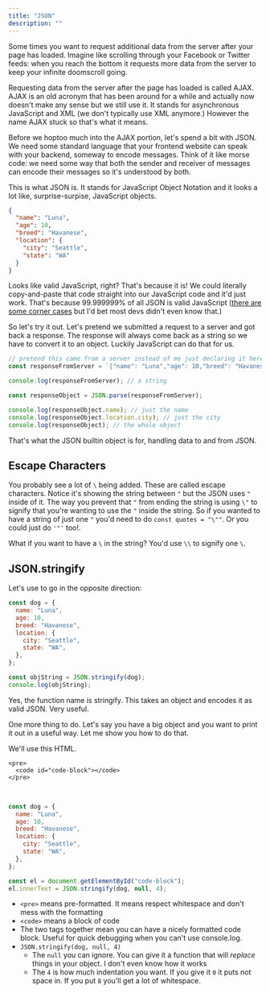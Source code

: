 ```yaml
---
title: "JSON"
description: ""
---
```


Some times you want to request additional data from the server after your page has loaded. Imagine like scrolling through your Facebook or Twitter feeds: when you reach the bottom it requests more data from the server to keep your infinite doomscroll going.

Requesting data from the server after the page has loaded is called AJAX. AJAX is an old acronym that has been around for a while and actually now doesn't make any sense but we still use it. It stands for asynchronous JavaScript and XML (we don't typically use XML anymore.) However the name AJAX stuck so that's what it means.

Before we hoptoo much into the AJAX portion, let's spend a bit with JSON. We need some standard language that your frontend website can speak with your backend, someway to encode messages. Think of it like morse code: we need some way that both the sender and receiver of messages can encode their messages so it's understood by both.

This is what JSON is. It stands for JavaScript Object Notation and it looks a lot like, surprise-surpise, JavaScript objects.

```JSON
{
  "name": "Luna",
  "age": 10,
  "breed": "Havanese",
  "location": {
    "city": "Seattle",
    "state": "WA"
  }
}
```

Looks like valid JavaScript, right? That's because it is! We could literally copy-and-paste that code straight into our JavaScript code and it'd just work. That's because 99.999999% of all JSON is valid JavaScript ([there are some corner cases][json] but I'd bet most devs didn't even know that.)

So let's try it out. Let's pretend we submitted a request to a server and got back a response. The response will always come back as a string so we have to convert it to an object. Luckily JavaScript can do that for us.

```javascript
// pretend this came from a server instead of me just declaring it here.
const responseFromServer = `{"name": "Luna","age": 10,"breed": "Havanese","location": {"city":"Seattle","state": "WA"}}`;

console.log(responseFromServer); // a string

const responseObject = JSON.parse(responseFromServer);

console.log(responseObject.name); // just the name
console.log(responseObject.location.city); // just the city
console.log(responseObject); // the whole object
```

That's what the JSON builtin object is for, handling data to and from JSON.

## Escape Characters

You probably see a lot of `\` being added. These are called escape characters. Notice it's showing the string between `"` but the JSON uses `"` inside of it. The way you prevent that `"` from ending the string is using `\"` to signify that you're wanting to use the `"` inside the string. So if you wanted to have a string of just one `"` you'd need to do `const quotes = "\""`. Or you could just do `'"'` too!.

What if you want to have a `\` in the string? You'd use `\\` to signify one `\`.

## JSON.stringify

Let's use to go in the opposite direction:

```javascript
const dog = {
  name: "Luna",
  age: 10,
  breed: "Havanese",
  location: {
    city: "Seattle",
    state: "WA",
  },
};

const objString = JSON.stringify(dog);
console.log(objString);
```

Yes, the function name is stringify. This takes an object and encodes it as valid JSON. Very useful.

One more thing to do. Let's say you have a big object and you want to print it out in a useful way. Let me show you how to do that.

We'll use this HTML.

```display-html
<pre>
  <code id="code-block"></code>
</pre>
```

<pre>
  <code id="code-block"></code>
</pre>

```javascript
const dog = {
  name: "Luna",
  age: 10,
  breed: "Havanese",
  location: {
    city: "Seattle",
    state: "WA",
  },
};

const el = document.getElementById("code-block");
el.innerText = JSON.stringify(dog, null, 4);
```

- `<pre>` means pre-formatted. It means respect whitespace and don't mess with the formatting
- `<code>` means a block of code
- The two tags together mean you can have a nicely formatted code block. Useful for quick debugging when you can't use console.log.
- `JSON.stringify(dog, null, 4)`
  - The `null` you can ignore. You can give it a function that will _replace_ things in your object. I don't even know how it works
  - The `4` is how much indentation you want. If you give it `0` it puts not space in. If you put `8` you'll get a lot of whitespace.

[json]: https://stackoverflow.com/questions/23752156/are-all-json-objects-also-valid-javascript-objects

<!--

# TODO To review

Web development is full of stupid acronyms. AJAX is one of the worst offenders of this because it actually means something different than what it does. It stands for "asynchronous JavaScript and XML" which is not what it does. However it morphed and evolved and now it's the term that we use to represent what you do when a website requests more information from a server after the page has loaded.

We're going to use AJAX to request data from an API (lol acronyms.) An API is application programming interface, but what we mean we say API in this context is it's a public server that will allow us to make AJAX calls and it will respond. Most big websites will have some sort of public API, like Twitter for example. There are many [public APIs][api].

The API we're going to use is [dog.ceo][dog]. It's a simple, silly API that will give you back random pictures of dogs. Awesome. Make a new project in your favorite editor, add an index.html with the following:

```display-html
<!DOCTYPE html>
<html lang="en">
  <head>
    <title>Dogs</title>
  </head>

  <body>
    <h1>Doggos</h1>
    <div class="doggos"></div>

    <script src="./doggos.js"></script>
  </body>
</html>
```

Make a new file called `doggos.js` and put the following:

```javascript
const DOG_URL = "https://dog.ceo/api/breeds/image/random";

const promise = fetch(DOG_URL);

promise
  .then(function (response) {
    const processingPromise = response.json();
    return processingPromise;
  })
  .then(function (processedResponse) {
    console.log(processedResponse);
  });

console.log("this will log first");
```

We're using a browser function here called `fetch`. `fetch` is the new way of doing AJAX and it is so much easier than the old one. Never use the old one. What `fetch` returns is called a **promise** and it's similar to a callback that we used before. A promise, like callbacks, allows you to deal with things that don't happen immediately, things that are asynchronous. In this case, we're waiting for the API to respond with the information we asked for. It takes to request more information over the Internet and we don't want to hold up the rest of our code.

With a promise, it's an object that represents the future answer to whatever you asked. That's sort of weird, but it ends up being convenient. So, we have this promise, and with it we call the `then` method on it and give it a function to run once that asynchronous action (the API request) finishes.

The response will look something like:

```json
{
  "status": "success",
  "message": "https://images.dog.ceo/breeds/affenpinscher/n02110627_11783.jpg"
}
```

If that looks like JavaScript it's because it's technically valid JavaScript! It makes it really easy to use with JavaScript. Once it finishes, it gives you back an unuseful blob of stuff though. We know this blob is actually given to us in a special format called **JSON** (lol more acronyms.) JSON stands for JavaScript Object Notation, and it's a very common way to exchange data over the Internet because it's machine readable but also pretty readable to humans. Because we know this response will be in JSON (we know that because the [documentation][docs] say so) we can say process this blob into a JavaScript object we can use.

However processing this into JSON is not always trivial. If you have a lot stuff to process, it can take a lot of time and computer processing to do so. As such, this made asynchronous as well and it returns a promise. That's why we do the `return processingPromise;` line. This is called **promise chaining**. The next `then` will be called once this processing is finished.

Once finished, it's a normal JavaScript we can access normally. So try (inside of the function with `processedResponse`): `console.log(processedResponse.status)`. It should log out `"success"`. Cool, right?

So now what I want to do make an image on the page of a random doggo. This API happens to do just that! So, let's make it happen. Make you file say:

```javascript
const DOG_URL = "https://dog.ceo/api/breeds/image/random";

const promise = fetch(DOG_URL);
const doggos = document.querySelector(".doggos");

promise
  .then(function (response) {
    const processingPromise = response.json();
    return processingPromise;
  })
  .then(function (processedResponse) {
    const img = document.createElement("img");
    img.src = processedResponse.message;
    img.alt = "Cute doggo";
    doggos.appendChild(img);
  });
```

Here we create an `<img />` tag and append it into the DOM via `appendChild`. Wouldn't it be cool if we could do it multiple times? Let's do it!!

```javascript
const DOG_URL = "https://dog.ceo/api/breeds/image/random";

const doggos = document.querySelector(".doggos");

function addNewDoggo() {
  const promise = fetch(DOG_URL);
  promise
    .then(function (response) {
      const processingPromise = response.json();
      return processingPromise;
    })
    .then(function (processedResponse) {
      const img = document.createElement("img");
      img.src = processedResponse.message;
      img.alt = "Cute doggo";
      doggos.appendChild(img);
    });
}

document.querySelector(".add-doggo").addEventListener("click", addNewDoggo);
```

[dog]: https://dog.ceo/dog-api/
[api]: https://github.com/toddmotto/public-apis
[breeds]: https://dog.ceo/dog-api/documentation/
[docs]: https://dog.ceo/dog-api/documentation/random
[pic]: https://dog.ceo/dog-api/documentation/breed

-->
